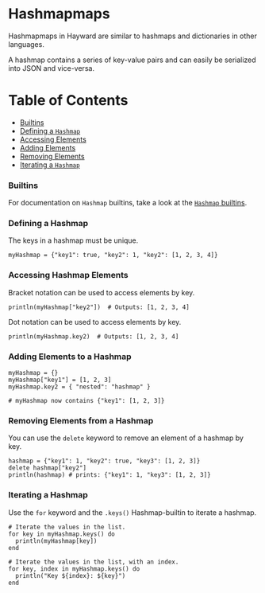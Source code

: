 # Hashmapmaps

Hashmapmaps in Hayward are similar to hashmaps and dictionaries in other languages.

A hashmap contains a series of key-value pairs and can easily be serialized into JSON and vice-versa.

# Table of Contents
- [Builtins](#hashmap-builtins)
- [Defining a `Hashmap`](#defining-a-hashmap)
- [Accessing Elements](#accessing-hashmap-elements)
- [Adding Elements](#adding-elements-to-a-hashmap)
- [Removing Elements](#removing-elements-from-a-hashmap)
- [Iterating a `Hashmap`](#iterating-a-hashmap)

### Builtins

For documentation on `Hashmap` builtins, take a look at the [`Hashmap` builtins](builtins.md#hashmap-builtins).

### Defining a Hashmap

The keys in a hashmap must be unique.

```hayward
myHashmap = {"key1": true, "key2": 1, "key2": [1, 2, 3, 4]}
```

### Accessing Hashmap Elements

Bracket notation can be used to access elements by key.

```hayward
println(myHashmap["key2"])  # Outputs: [1, 2, 3, 4]
```

Dot notation can be used to access elements by key.

```hayward
println(myHashmap.key2)  # Outputs: [1, 2, 3, 4]
```

### Adding Elements to a Hashmap

```hayward
myHashmap = {}
myHashmap["key1"] = [1, 2, 3]
myHashmap.key2 = { "nested": "hashmap" }

# myHashmap now contains {"key1": [1, 2, 3]}
```

### Removing Elements from a Hashmap

You can use the `delete` keyword to remove an element of a hashmap by key.

```hayward
hashmap = {"key1": 1, "key2": true, "key3": [1, 2, 3]}
delete hashmap["key2"]
println(hashmap) # prints: {"key1": 1, "key3": [1, 2, 3]}
```

### Iterating a Hashmap

Use the `for` keyword and the `.keys()` Hashmap-builtin to iterate a hashmap.

```hayward
# Iterate the values in the list.
for key in myHashmap.keys() do
  println(myHashmap[key])
end

# Iterate the values in the list, with an index.
for key, index in myHashmap.keys() do
  println("Key ${index}: ${key}")
end
```